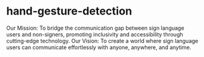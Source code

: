 # hand-gesture-detection
Our Mission:
To bridge the communication gap between sign language users and non-signers, promoting inclusivity and accessibility through cutting-edge technology.
Our Vision:
To create a world where sign language users can communicate effortlessly with anyone, anywhere, and anytime.
